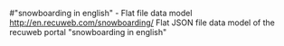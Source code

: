 #"snowboarding in english" - Flat file data model
http://en.recuweb.com/snowboarding/
Flat JSON file data model of the recuweb portal "snowboarding in english"
